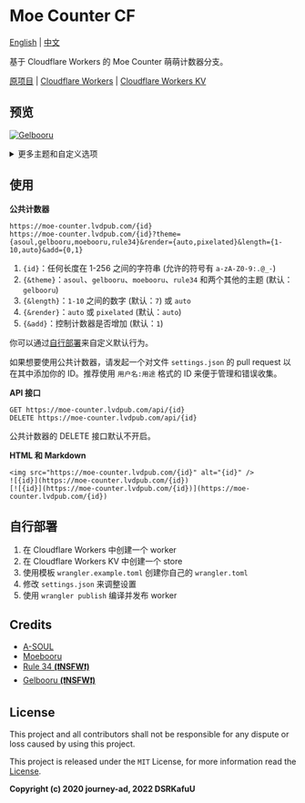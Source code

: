 # Moe Counter CF

[English](https://github.com/lemodragon/moe-counter-cf#readme) | [中文](https://github.com/lemodragon/moe-counter-cf/edit/master/README.zh.md)

基于 Cloudflare Workers 的 Moe Counter 萌萌计数器分支。

[原项目](https://github.com/journey-ad/Moe-counter) | [Cloudflare Workers](https://workers.cloudflare.com/) | [Cloudflare Workers KV](https://www.cloudflare.com/products/workers-kv/)

## 预览

[![Gelbooru](https://moe-counter.lvdpub.com/feifa:demo)](https://moe-counter.lvdpub.com/feifa:demo)

<details>
<summary>更多主题和自定义选项</summary>

**A-SOUL (with `theme=asoul&length=10`)**

[![A-SOUL](https://moe-counter.lvdpub.com/feifa:demo?theme=asoul&length=10&add=0)](https://moe-counter.lvdpub.com/feifa:demo?theme=asoul&length=10)

**Moebooru (with `theme=moebooru&length=auto`)**

[![Moebooru](https://moe-counter.lvdpub.com/feifa:demo?theme=moebooru&length=auto&add=0)](https://moe-counter.lvdpub.com/feifa:demo?theme=moebooru&length=auto)

**Rule 34 (with `theme=rule34&render=pixelated`)**

[![Rule 34](https://moe-counter.lvdpub.com/feifa:demo?theme=rule34&render=pixelated&add=0)](https://moe-counter.lvdpub.com/feifa:demo?theme=rule34)

</details>

## 使用

**公共计数器**

```
https://moe-counter.lvdpub.com/{id}
https://moe-counter.lvdpub.com/{id}?theme={asoul,gelbooru,moebooru,rule34}&render={auto,pixelated}&length={1-10,auto}&add={0,1}
```

1. `{id}`：任何长度在 1-256 之间的字符串 (允许的符号有 `a-zA-Z0-9:.@_-`)
2. `{&theme}`：`asoul`、`gelbooru`、`moebooru`、`rule34` 和两个其他的主题 (默认：`gelbooru`)
3. `{&length}`：`1-10` 之间的数字 (默认：`7`) 或 `auto`
4. `{&render}`：`auto` 或 `pixelated` (默认：`auto`)
5. `{&add}`：控制计数器是否增加 (默认：`1`)

你可以通过[自行部署](#自行部署)来自定义默认行为。

如果想要使用公共计数器，请发起一个对文件 `settings.json` 的 pull request 以在其中添加你的 ID。推荐使用 `用户名:用途` 格式的 ID 来便于管理和错误收集。

**API 接口**

```
GET https://moe-counter.lvdpub.com/api/{id}
DELETE https://moe-counter.lvdpub.com/api/{id}
```

公共计数器的 DELETE 接口默认不开启。

**HTML 和 Markdown**

```
<img src="https://moe-counter.lvdpub.com/{id}" alt="{id}" />
![{id}](https://moe-counter.lvdpub.com/{id})
[![{id}](https://moe-counter.lvdpub.com/{id})](https://moe-counter.lvdpub.com/{id})
```

## 自行部署

1. 在 Cloudflare Workers 中创建一个 worker
2. 在 Cloudflare Workers KV 中创建一个 store
3. 使用模板 `wrangler.example.toml` 创建你自己的 `wrangler.toml`
4. 修改 `settings.json` 来调整设置
5. 使用 `wrangler publish` 编译并发布 worker

## Credits

- [A-SOUL](https://space.bilibili.com/703007996)
- [Moebooru](https://github.com/moebooru/moebooru)
- [Rule 34 **(❗NSFW❗)**](https://rule34.xxx/)
- [Gelbooru **(❗NSFW❗)**](https://gelbooru.com/)

## License

This project and all contributors shall not be responsible for any dispute or loss caused by using this project.

This project is released under the `MIT` License, for more information read the [License](https://github.com/dsrkafuu/moe-counter-cf/blob/master/LICENSE).

**Copyright (c) 2020 journey-ad, 2022 DSRKafuU**
